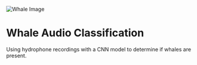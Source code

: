 ![Whale Image](https://photos.app.goo.gl/iRQArsCyCRFz5QbX6)

# Whale Audio Classification
Using hydrophone recordings with a CNN model to determine if whales are present.
